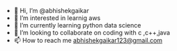 - 👋 Hi, I’m @abhishekgaikar
- 👀 I’m interested in learnig aws
- 🌱 I’m currently learning python data science
- 💞️ I’m looking to collaborate on coding with c ,c++,java
- 📫 How to reach me abhishekgaikar123@gmail.com

<!---
abhishekgaikar/abhishekgaikar is a ✨ special ✨ repository because its `README.md` (this file) appears on your GitHub profile.
You can click the Preview link to take a look at your changes.
--->
